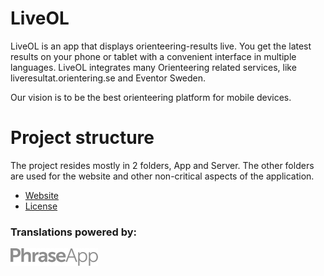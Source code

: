 # LiveOL

LiveOL is an app that displays orienteering-results live.
You get the latest results on your phone or tablet with a convenient interface in multiple languages.
LiveOL integrates many Orienteering related services, like liveresultat.orientering.se and Eventor Sweden.

Our vision is to be the best orienteering platform for mobile devices.

# Project structure

The project resides mostly in 2 folders, App and Server. The other folders are used for the website and other
non-critical aspects of the application.

* [Website](https://liveol.larsendahl.se/)
* [License](https://creativecommons.org/licenses/by/3.0/)

### Translations powered by:

<a href="https://phraseapp.com/">
    <img src="/App/assets/images/phraseapp.png" width="140" height="28">
</a>
